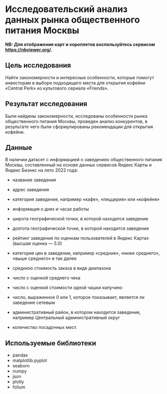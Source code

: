 # Исследовательский анализ данных рынка общественного питания Москвы

**NB: Для отображения карт и хороплетов воспользуйтесь сервисом https://nbviewer.org/.**

## Цель исследования

Найти закономерности и интересные особенности, которые помогут инвесторам в выборе подходящего места для открытия кофейни «Central Perk» из культового сериала «Friends».

## Результат исследования

Были найдены закономерности, исследованы особенности рынка общественного питания Москвы, проведен анализ конкурентов, в результате чего были сформулированы рекомендации для открытия кофейни.

## Данные

В наличии датасет с информацией о заведениях общественного питания Москвы, составленный на основе данных сервисов Яндекс Карты и Яндекс Бизнес на лето 2022 года:

- название заведения

- адрес заведения

- категория заведения, например «кафе», «пиццерия» или «кофейня»

- информация о днях и часах работы

- широта географической точки, в которой находится заведение

- долгота географической точки, в которой находится заведение

- рейтинг заведения по оценкам пользователей в Яндекс Картах (высшая оценка — 5.0)

- категория цен в заведении, например «средние», «ниже среднего», «выше среднего» и так далее

- среднюю стоимость заказа в виде диапазона

- число с оценкой среднего чека

- число с оценкой стоимости одной чашки капучино

- число, выраженное 0 или 1, которое показывает, является ли заведение сетевым
              
- административный район, в котором находится заведение, например Центральный административный округ

- количество посадочных мест.

## Используемые библиотеки

- pandas
- matplotlib.pyplot
- seaborn
- numpy
- json
- plotly
- folium
